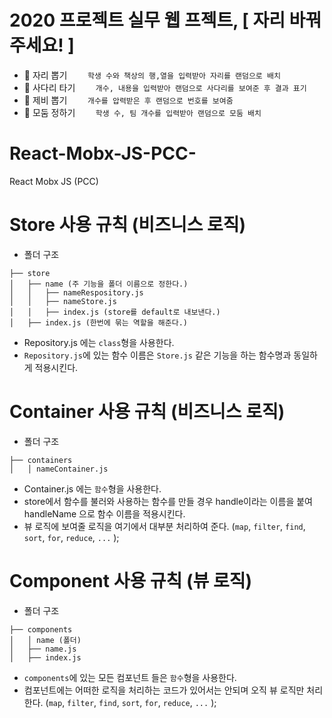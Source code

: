 # 2020 프로젝트 실무 웹 프젝트, [ 자리 바꿔 주세요! ]
- 📌 자리 뽑기
```    학생 수와 책상의 행,열을 입력받아 자리를 랜덤으로 배치```
- 📌 사다리 타기
```    개수, 내용을 입력받아 랜덤으로 사다리를 보여준 후 결과 표기```
- 📌 제비 뽑기
```    개수를 압력받은 후 랜덤으로 번호를 보여줌```
- 📌 모둠 정하기
```    학생 수, 팀 개수를 입력받아 랜덤으로 모둠 배치```

# React-Mobx-JS-PCC-
React Mobx JS (PCC)



# Store 사용 규칙 (비즈니스 로직)

- 폴더 구조

```
├── store
│   ├── name (주 기능을 폴더 이름으로 정한다.)
│   │   ├── nameRespository.js
│   │   ├── nameStore.js
│   │   ├── index.js (store를 default로 내보낸다.)
│   ├── index.js (한번에 묶는 역할을 해준다.)
```

- Repository.js 에는 `class`형을 사용한다.
- `Repository.js`에 있는 함수 이름은 `Store.js` 같은 기능을 하는 함수명과 동일하게 적용시킨다.

# Container 사용 규칙 (비즈니스 로직)

- 폴더 구조

```
├── containers
│   │ nameContainer.js
```

- Container.js 에는 `함수`형을 사용한다.
- store에서 함수를 불러와 사용하는 함수를 만들 경우 handle이라는 이름을 붙여 handleName 으로 함수 이름을 적용시킨다.
- 뷰 로직에 보여줄 로직을 여기에서 대부분 처리하여 준다. (`map`, `filter`, `find`, `sort`, `for`, `reduce`, `...` );

# Component 사용 규칙 (뷰 로직)

- 폴더 구조

```
├── components
│   │ name (폴더)
│   ├── name.js
│   ├── index.js
```

- `components`에 있는 모든 컴포넌트 들은 `함수`형을 사용한다.
- 컴포넌트에는 어떠한 로직을 처리하는 코드가 있어서는 안되며 오직 뷰 로직만 처리한다. (`map`, `filter`, `find`, `sort`, `for`, `reduce`, `...` );

